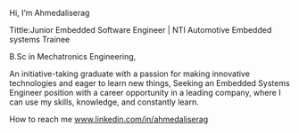 Hi, I’m Ahmedaliserag

Tittle:Junior Embedded Software Engineer | NTI Automotive Embedded systems Trainee

B.Sc in Mechatronics Engineering, 

An initiative-taking graduate with a passion for making innovative technologies and eager to learn new things, Seeking an Embedded Systems Engineer position with a career opportunity in a leading company, where I can use my skills, knowledge, and constantly learn.

 How to reach me 
 www.linkedin.com/in/ahmedaliserag

<!---
Ahmedaliserag/Ahmedaliserag is a ✨ special ✨ repository because its `README.md` (this file) appears on your GitHub profile.
You can click the Preview link to take a look at your changes.
--->
